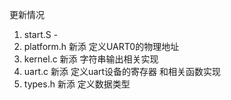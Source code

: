 



更新情况
1. start.S          -
2. platform.h       新添    定义UART0的物理地址
3. kernel.c         新添    字符串输出相关实现
4. uart.c           新添    定义uart设备的寄存器 和相关函数实现
5. types.h          新添    定义数据类型